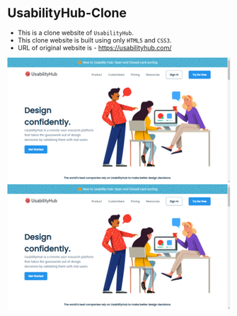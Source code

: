 # UsabilityHub-Clone

- This is a clone website of ```UsabilityHub```.
- This clone website is built using only ```HTML5``` and ```CSS3```.
- URL of original website is - https://usabilityhub.com/

![image](https://github.com/santosh-babu/santosh-babu/blob/a0ac28fa3546f507d86785aece3f39ce816d7015/UsabilityHub_clone.png)
![image](https://github.com/santosh-babu/some-web.dev.-template/blob/37de589735594debcca0602cae6e2008a125ad97/1_%20Usability%20Hub-clone/img/UsabilityHub_clone.png)
